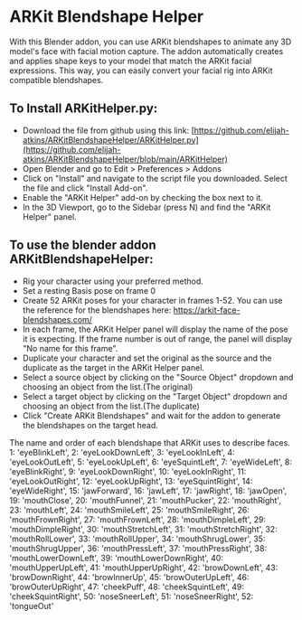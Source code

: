 # ARKit Blendshape Helper
With this Blender addon, you can use ARKit blendshapes to animate any 3D model's face with facial motion capture. The addon automatically creates and applies shape keys to your model that match the ARKit facial expressions. This way, you can easily convert your facial rig into ARKit compatible blendshapes.

## To Install ARKitHelper.py:
- Download the file from github using this link: [https://github.com/elijah-atkins/ARKitBlendshapeHelper/ARKitHelper.py](https://github.com/elijah-atkins/ARKitBlendshapeHelper/blob/main/ARKitHelper)
- Open Blender and go to Edit > Preferences > Addons
- Click on "Install" and navigate to the script file you downloaded. Select the file and click "Install Add-on".
- Enable the "ARKit Helper" add-on by checking the box next to it.
- In the 3D Viewport, go to the Sidebar (press N) and find the "ARKit Helper" panel.

## To use the blender addon ARKitBlendshapeHelper:
- Rig your character using your preferred method.
- Set a resting Basis pose on frame 0
- Create 52 ARKit poses for your character in frames 1-52. You can use the reference for the blendshapes here: https://arkit-face-blendshapes.com/ 
-  In each frame, the ARKit Helper panel will display the name of the pose it is expecting. If the frame number is out of range, the panel will display "No name for this frame".
- Duplicate your character and set the original as the source and the duplicate as the target in the ARKit Helper panel.
- Select a source object by clicking on the "Source Object" dropdown and choosing an object from the list.(The original)
- Select a target object by clicking on the "Target Object" dropdown and choosing an object from the list.(The duplicate)
- Click "Create ARKit Blendshapes" and wait for the addon to generate the blendshapes on the target head.

The name and order of each blendshape that ARKit uses to describe faces.
  1: 'eyeBlinkLeft',
  2: 'eyeLookDownLeft',
  3: 'eyeLookInLeft',
  4: 'eyeLookOutLeft',
  5: 'eyeLookUpLeft',
  6: 'eyeSquintLeft',
  7: 'eyeWideLeft',
  8: 'eyeBlinkRight',
  9: 'eyeLookDownRight',
  10: 'eyeLookInRight',
  11: 'eyeLookOutRight',
  12: 'eyeLookUpRight',
  13: 'eyeSquintRight',
  14: 'eyeWideRight',
  15: 'jawForward',
  16: 'jawLeft',
  17: 'jawRight',
  18: 'jawOpen',
  19: 'mouthClose',
  20: 'mouthFunnel',
  21: 'mouthPucker',
  22: 'mouthRight',
  23: 'mouthLeft',
  24: 'mouthSmileLeft',
  25: 'mouthSmileRight',
  26: 'mouthFrownRight',
  27: 'mouthFrownLeft',
  28: 'mouthDimpleLeft',
  29: 'mouthDimpleRight',
  30: 'mouthStretchLeft',
  31: 'mouthStretchRight',
  32: 'mouthRollLower',
  33: 'mouthRollUpper',
  34: 'mouthShrugLower',
  35: 'mouthShrugUpper',
  36: 'mouthPressLeft',
  37: 'mouthPressRight',
  38: 'mouthLowerDownLeft',
  39: 'mouthLowerDownRight',
  40: 'mouthUpperUpLeft',
  41: 'mouthUpperUpRight',
  42: 'browDownLeft',
  43: 'browDownRight',
  44: 'browInnerUp',
  45: 'browOuterUpLeft',
  46: 'browOuterUpRight',
  47: 'cheekPuff',
  48: 'cheekSquintLeft',
  49: 'cheekSquintRight',
  50: 'noseSneerLeft',
  51: 'noseSneerRight',
  52: 'tongueOut'
